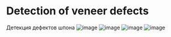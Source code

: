 # Detection of veneer defects
 Детекция дефектов шпона
![image](https://github.com/user-attachments/assets/81cac5f8-0849-451f-a8c5-4ef8a2e06682)
![image](https://github.com/user-attachments/assets/ff230978-daf7-45d2-a5c9-bf9264530702)
![image](https://github.com/user-attachments/assets/5b9ad6f2-bd91-4804-ae07-8770fa5a7de3)
![image](https://github.com/user-attachments/assets/f3ed180c-a91b-4d8d-b074-8f418cc7ec7b)
